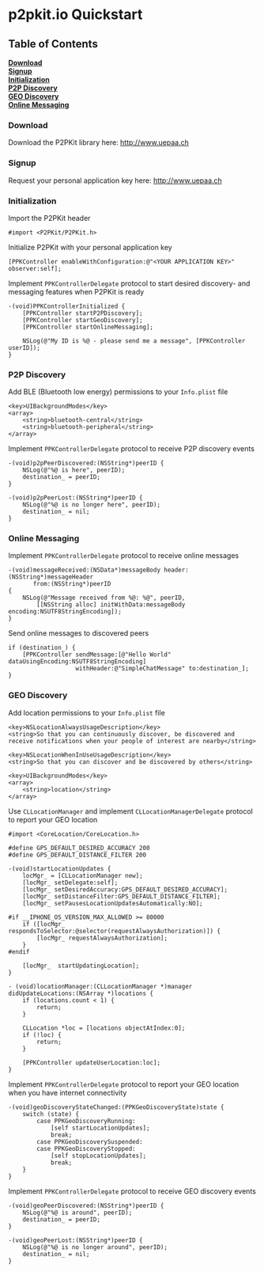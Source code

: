 # p2pkit.io Quickstart

## Table of Contents

**[Download](#download)**  
**[Signup](#signup)**  
**[Initialization](#initialization)**  
**[P2P Discovery](#p2p-discovery)**  
**[GEO Discovery](#geo-discovery)**  
**[Online Messaging](#online-messaging)**  

### Download

Download the P2PKit library here: http://www.uepaa.ch

### Signup

Request your personal application key here: http://www.uepaa.ch

### Initialization

Import the P2PKit header

```objc
#import <P2PKit/P2PKit.h>
```

Initialize P2PKit with your personal application key

```objc
[PPKController enableWithConfiguration:@"<YOUR APPLICATION KEY>" observer:self];
```

Implement `PPKControllerDelegate` protocol to start desired discovery- and messaging features when P2PKit is ready

```objc
-(void)PPKControllerInitialized {
	[PPKController startP2PDiscovery];
	[PPKController startGeoDiscovery];
	[PPKController startOnlineMessaging];
	
	NSLog(@"My ID is %@ - please send me a message", [PPKController userID]);
}
```

### P2P Discovery

Add BLE (Bluetooth low energy) permissions to your `Info.plist` file
```
<key>UIBackgroundModes</key>
<array>
    <string>bluetooth-central</string>
    <string>bluetooth-peripheral</string>
</array>
```

Implement `PPKControllerDelegate` protocol to receive P2P discovery events

```objc
-(void)p2pPeerDiscovered:(NSString*)peerID {
	NSLog(@"%@ is here", peerID);
	destination_ = peerID;
}

-(void)p2pPeerLost:(NSString*)peerID {
	NSLog(@"%@ is no longer here", peerID);
	destination_ = nil;
}
```

### Online Messaging

Implement `PPKControllerDelegate` protocol to receive online messages

```objc
-(void)messageReceived:(NSData*)messageBody header:(NSString*)messageHeader 
	   from:(NSString*)peerID 
{
	NSLog(@"Message received from %@: %@", peerID,
		[[NSString alloc] initWithData:messageBody encoding:NSUTF8StringEncoding]);
}
```

Send online messages to discovered peers

```objc
if (destination_) {
	[PPKController sendMessage:[@"Hello World" dataUsingEncoding:NSUTF8StringEncoding] 
				   withHeader:@"SimpleChatMessage" to:destination_];
}
```

### GEO Discovery

Add location permissions to your `Info.plist` file
```
<key>NSLocationAlwaysUsageDescription</key>
<string>So that you can continuously discover, be discovered and receive notifications when your people of interest are nearby</string>

<key>NSLocationWhenInUseUsageDescription</key>
<string>So that you can discover and be discovered by others</string>

<key>UIBackgroundModes</key>
<array>
	<string>location</string>
</array>
```

Use `CLLocationManager` and implement `CLLocationManagerDelegate` protocol to report your GEO location

```objc
#import <CoreLocation/CoreLocation.h>

#define GPS_DEFAULT_DESIRED_ACCURACY 200
#define GPS_DEFAULT_DISTANCE_FILTER 200

-(void)startLocationUpdates {
    locMgr_ = [CLLocationManager new];
    [locMgr_ setDelegate:self];
    [locMgr_ setDesiredAccuracy:GPS_DEFAULT_DESIRED_ACCURACY];
    [locMgr_ setDistanceFilter:GPS_DEFAULT_DISTANCE_FILTER];
    [locMgr_ setPausesLocationUpdatesAutomatically:NO];
    
#if __IPHONE_OS_VERSION_MAX_ALLOWED >= 80000
    if ([locMgr_ respondsToSelector:@selector(requestAlwaysAuthorization)]) {
        [locMgr_ requestAlwaysAuthorization];
    }
#endif
    
    [locMgr_  startUpdatingLocation];
}

- (void)locationManager:(CLLocationManager *)manager didUpdateLocations:(NSArray *)locations {
    if (locations.count < 1) {
        return;
    }
    
    CLLocation *loc = [locations objectAtIndex:0];
    if (!loc) {
        return;
    }
    
    [PPKController updateUserLocation:loc];
}
```

Implement `PPKControllerDelegate` protocol to report your GEO location when you have internet connectivity

```objc
-(void)geoDiscoveryStateChanged:(PPKGeoDiscoveryState)state {
 	switch (state) {
    	case PPKGeoDiscoveryRunning:
        	[self startLocationUpdates];
            break;
        case PPKGeoDiscoverySuspended:
        case PPKGeoDiscoveryStopped:
            [self stopLocationUpdates];
            break;
	}
}
```

Implement `PPKControllerDelegate` protocol to receive GEO discovery events

```objc
-(void)geoPeerDiscovered:(NSString*)peerID {
	NSLog(@"%@ is around", peerID);
 	destination_ = peerID;
}

-(void)geoPeerLost:(NSString*)peerID {
	NSLog(@"%@ is no longer around", peerID);
	destination_ = nil;
}
```
